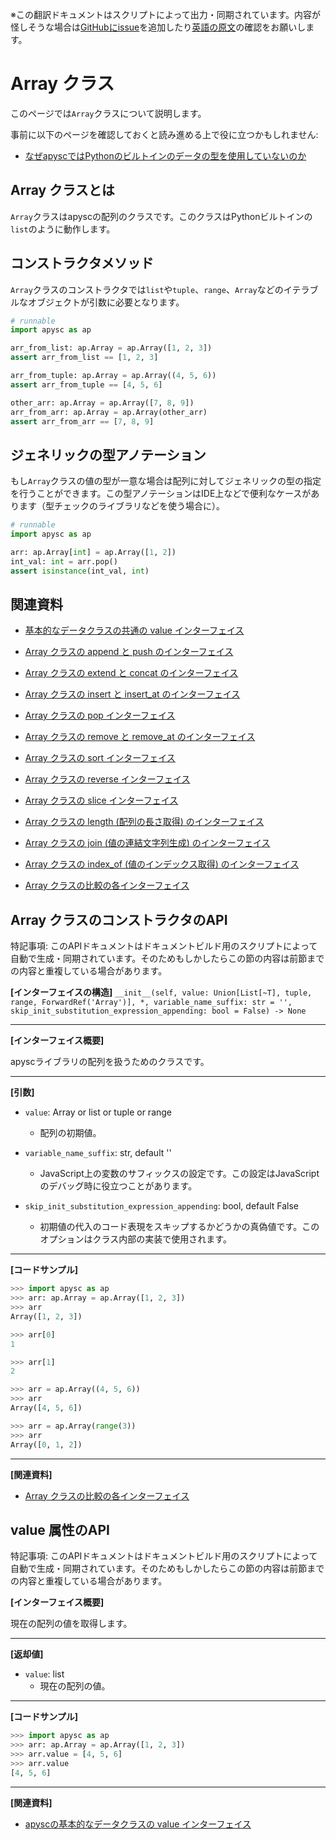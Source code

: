 <span class="inconspicuous-txt">※この翻訳ドキュメントはスクリプトによって出力・同期されています。内容が怪しそうな場合は<a href="https://github.com/simon-ritchie/apysc/issues" target="_blank">GitHubにissue</a>を追加したり[英語の原文](https://simon-ritchie.github.io/apysc/en/array.html)の確認をお願いします。</span>

# Array クラス

このページでは`Array`クラスについて説明します。

事前に以下のページを確認しておくと読み進める上で役に立つかもしれません:

- [なぜapyscではPythonのビルトインのデータの型を使用していないのか](jp_why_apysc_doesnt_use_python_builtin_data_type.md)

## Array クラスとは

`Array`クラスはapyscの配列のクラスです。このクラスはPythonビルトインの`list`のように動作します。

## コンストラクタメソッド

`Array`クラスのコンストラクタでは`list`や`tuple`、`range`、`Array`などのイテラブルなオブジェクトが引数に必要となります。

```py
# runnable
import apysc as ap

arr_from_list: ap.Array = ap.Array([1, 2, 3])
assert arr_from_list == [1, 2, 3]

arr_from_tuple: ap.Array = ap.Array((4, 5, 6))
assert arr_from_tuple == [4, 5, 6]

other_arr: ap.Array = ap.Array([7, 8, 9])
arr_from_arr: ap.Array = ap.Array(other_arr)
assert arr_from_arr == [7, 8, 9]
```

## ジェネリックの型アノテーション

もし`Array`クラスの値の型が一意な場合は配列に対してジェネリックの型の指定を行うことができます。この型アノテーションはIDE上などで便利なケースがあります（型チェックのライブラリなどを使う場合に）。

```py
# runnable
import apysc as ap

arr: ap.Array[int] = ap.Array([1, 2])
int_val: int = arr.pop()
assert isinstance(int_val, int)
```

## 関連資料

- [基本的なデータクラスの共通の value インターフェイス](jp_fundamental_data_classes_value_interface.md)
- [Array クラスの append と push のインターフェイス](jp_array_append_and_push.md)

- [Array クラスの extend と concat のインターフェイス](jp_array_extend_and_concat.md)
- [Array クラスの insert と insert_at のインターフェイス](jp_array_insert_and_insert_at.md)

- [Array クラスの pop インターフェイス](jp_array_pop.md)
- [Array クラスの remove と remove_at のインターフェイス](jp_array_remove_and_remove_at.md)

- [Array クラスの sort インターフェイス](jp_array_sort.md)
- [Array クラスの reverse インターフェイス](jp_array_reverse.md)

- [Array クラスの slice インターフェイス](jp_array_slice.md)
- [Array クラスの length (配列の長さ取得) のインターフェイス](jp_array_length.md)

- [Array クラスの join (値の連結文字列生成) のインターフェイス](jp_array_join.md)
- [Array クラスの index_of (値のインデックス取得) のインターフェイス](jp_array_index_of.md)

- [Array クラスの比較の各インターフェイス](jp_array_comparison.md)

## Array クラスのコンストラクタのAPI

<span class="inconspicuous-txt">特記事項: このAPIドキュメントはドキュメントビルド用のスクリプトによって自動で生成・同期されています。そのためもしかしたらこの節の内容は前節までの内容と重複している場合があります。</span>

**[インターフェイスの構造]** `__init__(self, value: Union[List[~T], tuple, range, ForwardRef('Array')], *, variable_name_suffix: str = '', skip_init_substitution_expression_appending: bool = False) -> None`<hr>

**[インターフェイス概要]**

apyscライブラリの配列を扱うためのクラスです。<hr>

**[引数]**

- `value`: Array or list or tuple or range
  - 配列の初期値。

- `variable_name_suffix`: str, default ''
  - JavaScript上の変数のサフィックスの設定です。この設定はJavaScriptのデバッグ時に役立つことがあります。

- `skip_init_substitution_expression_appending`: bool, default False
  - 初期値の代入のコード表現をスキップするかどうかの真偽値です。このオプションはクラス内部の実装で使用されます。

<hr>

**[コードサンプル]**

```py
>>> import apysc as ap
>>> arr: ap.Array = ap.Array([1, 2, 3])
>>> arr
Array([1, 2, 3])

>>> arr[0]
1

>>> arr[1]
2

>>> arr = ap.Array((4, 5, 6))
>>> arr
Array([4, 5, 6])

>>> arr = ap.Array(range(3))
>>> arr
Array([0, 1, 2])
```

<hr>

**[関連資料]**

- [Array クラスの比較の各インターフェイス](https://simon-ritchie.github.io/apysc/jp/jp_array_comparison.html)

## value 属性のAPI

<span class="inconspicuous-txt">特記事項: このAPIドキュメントはドキュメントビルド用のスクリプトによって自動で生成・同期されています。そのためもしかしたらこの節の内容は前節までの内容と重複している場合があります。</span>

**[インターフェイス概要]**

現在の配列の値を取得します。<hr>

**[返却値]**

- `value`: list
  - 現在の配列の値。

<hr>

**[コードサンプル]**

```py
>>> import apysc as ap
>>> arr: ap.Array = ap.Array([1, 2, 3])
>>> arr.value = [4, 5, 6]
>>> arr.value
[4, 5, 6]
```

<hr>

**[関連資料]**

- [apyscの基本的なデータクラスの value インターフェイス](https://simon-ritchie.github.io/apysc/jp/jp_fundamental_data_classes_value_interface.html)